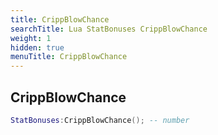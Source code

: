 ```yaml
---
title: CrippBlowChance
searchTitle: Lua StatBonuses CrippBlowChance
weight: 1
hidden: true
menuTitle: CrippBlowChance
---
```

## CrippBlowChance
```lua
StatBonuses:CrippBlowChance(); -- number
```